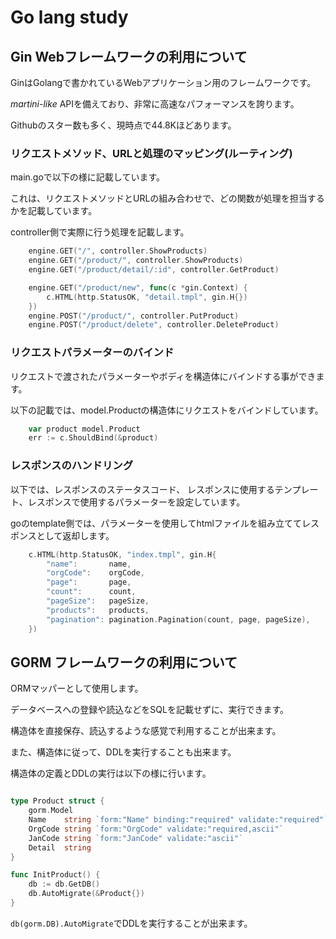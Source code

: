 # Go lang study

## Gin Webフレームワークの利用について

GinはGolangで書かれているWebアプリケーション用のフレームワークです。

_martini-like_ APIを備えており、非常に高速なパフォーマンスを誇ります。

Githubのスター数も多く、現時点で44.8Kほどあります。
### リクエストメソッド、URLと処理のマッピング(ルーティング)

main.goで以下の様に記載しています。

これは、リクエストメソッドとURLの組み合わせで、どの関数が処理を担当するかを記載しています。

controller側で実際に行う処理を記載します。

``` go
	engine.GET("/", controller.ShowProducts)
	engine.GET("/product/", controller.ShowProducts)
	engine.GET("/product/detail/:id", controller.GetProduct)

	engine.GET("/product/new", func(c *gin.Context) {
		c.HTML(http.StatusOK, "detail.tmpl", gin.H{})
	})
	engine.POST("/product/", controller.PutProduct)
	engine.POST("/product/delete", controller.DeleteProduct)
```

### リクエストパラメーターのバインド

リクエストで渡されたパラメーターやボディを構造体にバインドする事ができます。

以下の記載では、model.Productの構造体にリクエストをバインドしています。

``` go
	var product model.Product
	err := c.ShouldBind(&product)
```

### レスポンスのハンドリング

以下では、レスポンスのステータスコード、
レスポンスに使用するテンプレート、レスポンスで使用するパラメーターを設定しています。

goのtemplate側では、パラメーターを使用してhtmlファイルを組み立ててレスポンスとして返却します。

``` go
	c.HTML(http.StatusOK, "index.tmpl", gin.H{
		"name":       name,
		"orgCode":    orgCode,
		"page":       page,
		"count":      count,
		"pageSize":   pageSize,
		"products":   products,
		"pagination": pagination.Pagination(count, page, pageSize),
	})
```

## GORM フレームワークの利用について

ORMマッパーとして使用します。

データベースへの登録や読込などをSQLを記載せずに、実行できます。

構造体を直接保存、読込するような感覚で利用することが出来ます。

また、構造体に従って、DDLを実行することも出来ます。

構造体の定義とDDLの実行は以下の様に行います。

``` go

type Product struct {
	gorm.Model
	Name    string `form:"Name" binding:"required" validate:"required"`
	OrgCode string `form:"OrgCode" validate:"required,ascii"`
	JanCode string `form:"JanCode" validate:"ascii"`
	Detail  string
}

func InitProduct() {
	db := db.GetDB()
	db.AutoMigrate(&Product{})
}

```

`db(gorm.DB).AutoMigrate`でDDLを実行することが出来ます。


